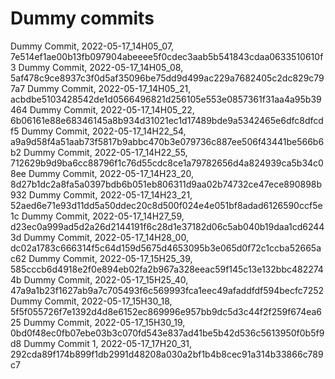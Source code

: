 # Dummy commits

Dummy Commit, 2022-05-17_14H05_07, 7e514ef1ae00b13fb097904abeeee5f0cdec3aab5b541843cdaa0633510610f3
Dummy Commit, 2022-05-17_14H05_08, 5af478c9ce8937c3f0d5af35096be75dd9d499ac229a7682405c2dc829c797a7
Dummy Commit, 2022-05-17_14H05_21, acbdbe5103428542de1d0566496821d256105e553e0857361f31aa4a95b39464
Dummy Commit, 2022-05-17_14H05_22, 6b06161e88e68346145a8b934d31021ec1d17489bde9a5342465e6dfc8dfcdf5
Dummy Commit, 2022-05-17_14H22_54, a9a9d58f4a51aab73f5817b9abbc470b3e079736c887ee506f43441be566b6b2
Dummy Commit, 2022-05-17_14H22_55, 712629b9d9ba6cc88796f1c76d55cdc8ce1a79782656d4a824939ca5b34c08ee
Dummy Commit, 2022-05-17_14H23_20, 8d27b1dc2a8fa5a0397bdb6b051eb806311d9aa02b74732ce47ece890898b932
Dummy Commit, 2022-05-17_14H23_21, 52aed6e71e93d11dd5a50ddec20c8d500f024e4e051bf8adad6126590ccf5e1c
Dummy Commit, 2022-05-17_14H27_59, d23ec0a999ad5d2a26d2144191f6c28d1e37182d06c5ab040b19daa1cd62443d
Dummy Commit, 2022-05-17_14H28_00, dc02a1783c666314f5c64d159d5675d4653095b3e065d0f72c1ccba52665ac62
Dummy Commit, 2022-05-17_15H25_39, 585cccb6d4918e2f0e894eb02fa2b967a328eeac59f145c13e132bbc4822744b
Dummy Commit, 2022-05-17_15H25_40, 47a9a1b23f1627ab9a7c705493f6c569993fca1eec49afaddfdf594becfc7252
Dummy Commit, 2022-05-17_15H30_18, 5f5f055726f7e1392d4d8e6152ec869996e957bb9dc5d3c44f2f259f674ea625
Dummy Commit, 2022-05-17_15H30_19, 0bd0f48ec0fb07ebe03b3c070fd543e837ad41be5b42d536c5613950f0b5f9d8
Dummy Commit 1, 2022-05-17_17H20_31, 292cda89f174b899f1db2991d48208a030a2bf1b4b8cec91a314b33866c789c7
